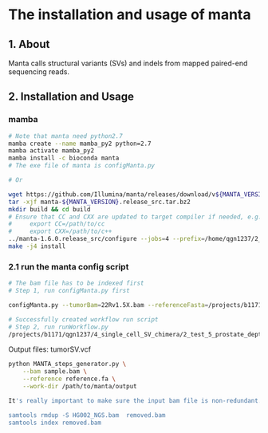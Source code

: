 # The installation and usage of manta

## 1. About

 Manta calls structural variants (SVs) and indels from mapped paired-end sequencing reads.

## 2. Installation and Usage

### mamba

```bash
# Note that manta need python2.7
mamba create --name mamba_py2 python=2.7
mamba activate mamba_py2
mamba install -c bioconda manta
# The exe file of manta is configManta.py

# Or 

wget https://github.com/Illumina/manta/releases/download/v${MANTA_VERSION}/manta-${MANTA_VERSION}.release_src.tar.bz2
tar -xjf manta-${MANTA_VERSION}.release_src.tar.bz2
mkdir build && cd build
# Ensure that CC and CXX are updated to target compiler if needed, e.g.:
#     export CC=/path/to/cc
#     export CXX=/path/to/c++
../manta-1.6.0.release_src/configure --jobs=4 --prefix=/home/qgn1237/2_software/manta/
make -j4 install
```

### 2.1 run the manta config script

```bash
# The bam file has to be indexed first
# Step 1, run configManta.py first

configManta.py --tumorBam=22Rv1.5X.bam --referenceFasta=/projects/b1171/twp7981/database/genome/hg38.fa --runDir=/home/qgn1237/working/NGS_data/22Rv1/5X_depth/manta

# Successfully created workflow run script
# Step 2, run runWorkflow.py
/projects/b1171/qgn1237/4_single_cell_SV_chimera/2_test_5_prostate_depth_SV_impact/NGS_data/22Rv1/5X_depth/manta/runWorkflow.py
```

Output files: tumorSV.vcf


```bash
python MANTA_steps_generator.py \
    --bam sample.bam \
    --reference reference.fa \
    --work-dir /path/to/manta/output
```

```bash
It's really important to make sure the input bam file is non-redundant.

samtools rmdup -S HG002_NGS.bam  removed.bam
samtools index removed.bam
```